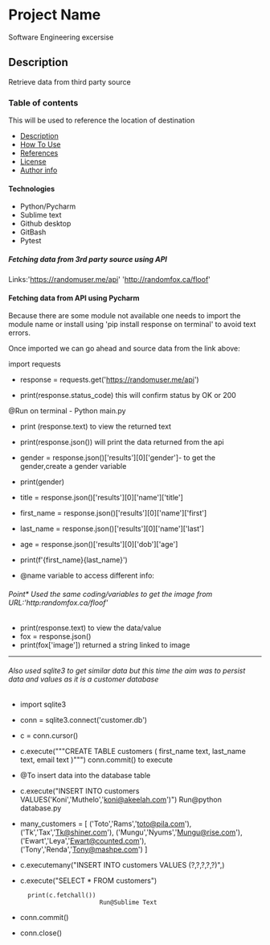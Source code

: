 # Project Name

Software Engineering excersise

## Description

Retrieve data from third party source

### Table of contents
This will be used to reference the location of destination

- [Description](#Description)
- [How To Use](#how-to-use)
- [References](#references)
- [License](#Licence)
- [Author info](#author-info)

#### Technologies

- Python/Pycharm
- Sublime text
- Github desktop
- GitBash
- Pytest

##### Fetching data from 3rd party source using API
Links:'https://randomuser.me/api'
	  'http://randomfox.ca/floof'

#### Fetching data from API using Pycharm

Because there are some module not available one needs to import the module name or install using 'pip install response on terminal' to avoid text errors.

Once imported we can go ahead and source data from the link above:

import requests

- response = requests.get('https://randomuser.me/api')

- print(response.status_code) this will confirm status by OK or 200

@Run on terminal - Python main.py

- print (response.text) to view the returned text 

- print(response.json()) will print the data returned from the api

- gender = response.json()['results'][0]['gender']- to get the gender,create a gender variable
- print(gender)

- title = response.json()['results'][0]['name']['title']

- first_name = response.json()['results'][0]['name']['first']

- last_name = response.json()['results'][0]['name']['last']

- age = response.json()['results'][0]['dob']['age']
- print(f'{first_name}{last_name}')

- @name variable to access different info:

###### Point* Used the same coding/variables to get the image from URL:'http:randomfox.ca/floof'

- print(response.text) to view the data/value
- fox = response.json()
- print(fox['image']) returned a string linked to image
--------------------------------------------------------------------------------------------------------
###### Also used sqlite3 to get similar data but this time the aim was to persist data and  values as it is a customer database

- import sqlite3

- conn = sqlite3.connect('customer.db')
- c = conn.cursor()
- c.execute("""CREATE TABLE customers (
		first_name text,
		last_name text,
		email text
		)""")
		conn.commit() to execute
- @To insert data into the database table
- c.execute("INSERT INTO customers VALUES('Koni','Muthelo','koni@akeelah.com')")
			Run@python database.py
- many_customers = [
					('Toto','Rams','toto@pila.com'),
					('Tk','Tax','Tk@shiner.com'),
					('Mungu','Nyums','Mungu@rise.com'),
					('Ewart','Leya','Ewart@counted.com'),
					('Tony','Renda','Tony@mashpe.com')
					]
- c.executemany("INSERT INTO customers VALUES (?,?,?,?,?)",)

- c.execute("SELECT * FROM customers")

		print(c.fetchall())
							Run@Sublime Text


- conn.commit()

- conn.close()






 
